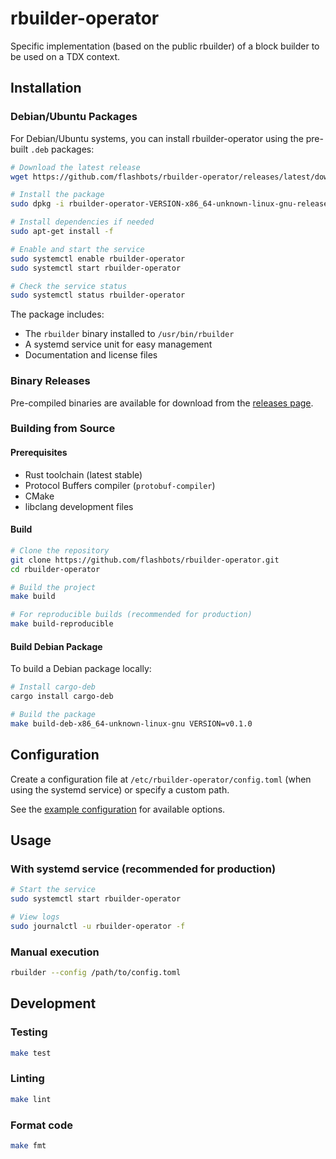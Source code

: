 # rbuilder-operator

Specific implementation (based on the public rbuilder) of a block builder to be used on a TDX context.

## Installation

### Debian/Ubuntu Packages

For Debian/Ubuntu systems, you can install rbuilder-operator using the pre-built `.deb` packages:

```bash
# Download the latest release
wget https://github.com/flashbots/rbuilder-operator/releases/latest/download/rbuilder-operator-VERSION-x86_64-unknown-linux-gnu-release.deb

# Install the package
sudo dpkg -i rbuilder-operator-VERSION-x86_64-unknown-linux-gnu-release.deb

# Install dependencies if needed
sudo apt-get install -f

# Enable and start the service
sudo systemctl enable rbuilder-operator
sudo systemctl start rbuilder-operator

# Check the service status
sudo systemctl status rbuilder-operator
```

The package includes:
- The `rbuilder` binary installed to `/usr/bin/rbuilder`
- A systemd service unit for easy management
- Documentation and license files

### Binary Releases

Pre-compiled binaries are available for download from the [releases page](https://github.com/flashbots/rbuilder-operator/releases).

### Building from Source

#### Prerequisites

- Rust toolchain (latest stable)
- Protocol Buffers compiler (`protobuf-compiler`)
- CMake
- libclang development files

#### Build

```bash
# Clone the repository
git clone https://github.com/flashbots/rbuilder-operator.git
cd rbuilder-operator

# Build the project
make build

# For reproducible builds (recommended for production)
make build-reproducible
```

#### Build Debian Package

To build a Debian package locally:

```bash
# Install cargo-deb
cargo install cargo-deb

# Build the package
make build-deb-x86_64-unknown-linux-gnu VERSION=v0.1.0
```

## Configuration

Create a configuration file at `/etc/rbuilder-operator/config.toml` (when using the systemd service) or specify a custom path.

See the [example configuration](config-live-example.toml) for available options.

## Usage

### With systemd service (recommended for production)

```bash
# Start the service
sudo systemctl start rbuilder-operator

# View logs
sudo journalctl -u rbuilder-operator -f
```

### Manual execution

```bash
rbuilder --config /path/to/config.toml
```

## Development

### Testing

```bash
make test
```

### Linting

```bash
make lint
```

### Format code

```bash
make fmt
```
